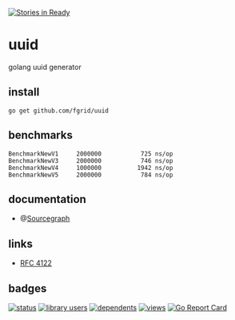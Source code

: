 [![Stories in Ready](https://badge.waffle.io/fgrid/uuid.png?label=ready&title=Ready)](https://waffle.io/fgrid/uuid)
# uuid
golang uuid generator

## install
  ```
  go get github.com/fgrid/uuid
  ```

## benchmarks
  ```
  BenchmarkNewV1	 2000000	       725 ns/op
  BenchmarkNewV3	 2000000	       746 ns/op
  BenchmarkNewV4	 1000000	      1942 ns/op
  BenchmarkNewV5	 2000000	       784 ns/op
  ```
## documentation
* @[Sourcegraph](http://sourcegraph.com/github.com/fgrid/uuid)

## links
* [RFC 4122](http://tools.ietf.org/html/rfc4122)

## badges
[![status](https://sourcegraph.com/api/repos/github.com/fgrid/uuid/.badges/status.svg)](https://sourcegraph.com/github.com/fgrid/uuid) [![library users](https://sourcegraph.com/api/repos/github.com/fgrid/uuid/.badges/library-users.svg)](https://sourcegraph.com/github.com/fgrid/uuid) [![dependents](https://sourcegraph.com/api/repos/github.com/fgrid/uuid/.badges/dependents.svg)](https://sourcegraph.com/github.com/fgrid/uuid) [![views](https://sourcegraph.com/api/repos/github.com/fgrid/uuid/.counters/views.svg)](https://sourcegraph.com/github.com/fgrid/uuid) [![Go Report Card](http://goreportcard.com/badge/fgrid/uuid)](http://goreportcard.com/report/fgrid/uuid)

